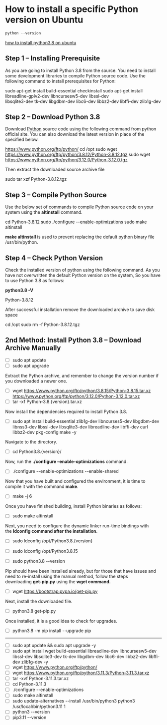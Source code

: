 # How to install a specific Python version on Ubuntu

```python
python --version
```

[how to install python3.8 on ubuntu](https://tecadmin.net/install-python-3-8-ubuntu/)

## Step 1 – Installing Prerequisite

As you are going to install Python 3.8 from the source. You need to install some development libraries to compile Python source code. Use the following command to install prerequisites for Python:

sudo apt-get install build-essential checkinstall
sudo apt-get install libreadline-gplv2-dev libncursesw5-dev libssl-dev \
    libsqlite3-dev tk-dev libgdbm-dev libc6-dev libbz2-dev libffi-dev zlib1g-dev

## Step 2 – Download Python 3.8

Download [Python](https://www.python.org/) source code using the following command from python official site. You can also download the latest version in place of the specified below.

https://www.python.org/ftp/python/
cd /opt
sudo wget https://www.python.org/ftp/python/3.8.12/Python-3.8.12.tgz
sudo wget https://www.python.org/ftp/python/3.12.0/Python-3.12.0.tgz

Then extract the downloaded source archive file

sudo tar xzf Python-3.8.12.tgz

## Step 3 – Compile Python Source

Use the below set of commands to compile Python source code on your system using the **altinstall** command.

cd Python-3.8.12
sudo ./configure --enable-optimizations
sudo make altinstall

**make altinstall** is used to prevent replacing the default python binary file /usr/bin/python.

## Step 4 – Check Python Version

Check the installed version of python using the following command. As you have not overwritten the default Python version on the system, So you have to use Python 3.8 as follows:

**python3.8 -V**

Python-3.8.12

After successful installation remove the downloaded archive to save disk space

cd /opt
sudo rm -f Python-3.8.12.tgz

## 2nd Method: Install Python 3.8 – Download Archive Manually

- [ ] sudo apt update
- [ ] sudo apt upgrade

Extract the Python archive, and remember to change the version number if you downloaded a newer one.

- [ ] wget https://www.python.org/ftp/python/3.8.15/Python-3.8.15.tar.xz
	https://www.python.org/ftp/python/3.12.0/Python-3.12.0.tar.xz
- [ ] tar -xf Python-3.8.{version}.tar.xz

Now install the dependencies required to install Python 3.8.
- [ ] sudo apt install build-essential zlib1g-dev libncurses5-dev libgdbm-dev libnss3-dev libssl-dev libsqlite3-dev libreadline-dev libffi-dev curl libbz2-dev pkg-config make -y

Navigate to the directory.

- [ ] cd Python3.8.{version}/

Now, run the **./configure –enable-optimizations** command.
- [ ] ./configure --enable-optimizations --enable-shared

Now that you have built and configured the environment, it is time to compile it with the command **make**.
- [ ] make -j 6

Once you have finished building, install Python binaries as follows:
- [ ] sudo make altinstall

Next, you need to configure the dynamic linker run-time bindings with the **ldconfig command after the installation**.
- [ ] sudo ldconfig /opt/Python3.8.{version}

- [ ] sudo ldconfig /opt/Python3.8.15

- [ ] sudo python3.8 --version

Pip should have been installed already, but for those that have issues and need to re-install using the manual method, follow the steps downloading **get-pip.py** using the **wget command.**
- [ ] wget https://bootstrap.pypa.io/get-pip.py

Next, install the downloaded file.
- [ ] python3.8 get-pip.py

Once installed, it is a good idea to check for upgrades.
- [ ] python3.8 -m pip install --upgrade pip


------
- [ ] sudo apt update && sudo apt upgrade -y
- [ ] sudo apt install wget build-essential libreadline-dev libncursesw5-dev libssl-dev libsqlite3-dev tk-dev libgdbm-dev libc6-dev libbz2-dev libffi-dev zlib1g-dev -y
- [ ] wget https://www.python.org/ftp/python/
- [ ] wget https://www.python.org/ftp/python/3.11.3/Python-3.11.3.tar.xz
- [ ] tar -xvf Python-3.11.3.tar.xz
- [ ] cd Python-3.11.3
- [ ] ./configure --enable-optimizations
- [ ] sudo make altinstall
- [ ] sudo update-alternatives --install /usr/bin/python3 python3 /usr/local/bin/python3.11 1
- [ ] python3 --version
- [ ] pip3.11 --version